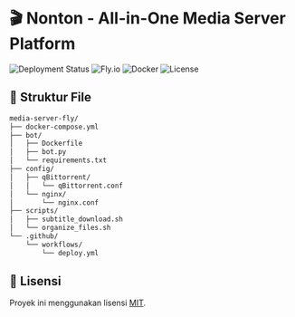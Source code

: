 # 🎬 Nonton - All-in-One Media Server Platform

![Deployment Status](https://img.shields.io/github/actions/workflow/status/rbbaprianto/nonton/deploy.yml?branch=main&label=Deployment)
![Fly.io](https://img.shields.io/badge/Fly.io-Deployed-8A2BE2)
![Docker](https://img.shields.io/badge/Docker-Containerized-2496ED)
![License](https://img.shields.io/badge/License-MIT-brightgreen)

## 📂 Struktur File
```bash
media-server-fly/
├── docker-compose.yml
├── bot/
│   ├── Dockerfile
│   ├── bot.py
│   └── requirements.txt
├── config/
│   ├── qBittorrent/
│   │   └── qBittorrent.conf
│   └── nginx/
│       └── nginx.conf
├── scripts/
│   ├── subtitle_download.sh
│   └── organize_files.sh
└── .github/
    └── workflows/
        └── deploy.yml
```

## 📜 Lisensi
Proyek ini menggunakan lisensi [MIT](LICENSE).
